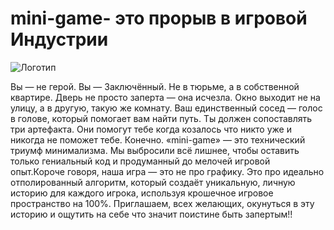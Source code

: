 # mini-game- это прорыв в игровой Индустрии
![Логотип]([https://avatars.mds.yandex.net/i?id=4acf1769aedc0fa9cd89d2f55e6b168d_l-9065836-images-thumbs&n=13 "Логотип GitHub")

Вы — не герой. Вы — Заключённый. Не в тюрьме, а в собственной квартире. Дверь не просто заперта — она исчезла.
Окно выходит не на улицу, а в другую, такую же комнату. Ваш единственный сосед — голос в голове, который помогает вам найти путь. 
Ты должен сопоставлять три артефакта. 
Они помогут тебе когда козалось что никто уже и никогда не поможет тебе.
Конечно. «mini-game» — это технический триумф минимализма. 
Мы выбросили всё лишнее, чтобы оставить только гениальный код и продуманный до мелочей игровой опыт.Короче говоря, наша игра — это не про графику. 
Это про идеально отполированный алгоритм, который создаёт уникальную, личную историю для каждого игрока, используя крошечное игровое пространство на 100%.
Приглашаем, всех желающих, окунуться в эту историю и ощутить на себе что значит поистине быть запертым!!
